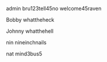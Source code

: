 admin
bru123tell45no
welcome45raven

Bobby
whattheheck

Johnny
whatthehell

nin
nineinchnails

nat
mind3bus5